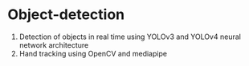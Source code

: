 # Object-detection

1. Detection of objects in real time using YOLOv3 and YOLOv4 neural network architecture
2. Hand tracking using OpenCV and mediapipe
